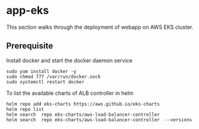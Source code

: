 # app-eks

This section walks through the deployment of webapp on AWS EKS cluster.

## Prerequisite
Install docker and start the docker daemon service
```
sudo yum install docker -y
sudo chmod 777 /var/run/docker.sock
sudo systemctl restart docker
```



To list the available charts of ALB controller in helm
```
helm repo add eks-charts https://aws.github.io/eks-charts
helm repo list
helm search  repo eks-charts/aws-load-balancer-controller
helm search  repo eks-charts/aws-load-balancer-controller  --versions
```